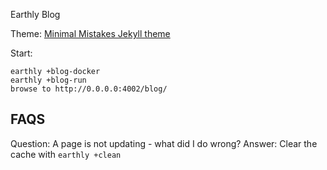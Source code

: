 Earthly Blog

Theme: [Minimal Mistakes Jekyll theme](https://mmistakes.github.io/minimal-mistakes/)

Start:
```
earthly +blog-docker
earthly +blog-run
browse to http://0.0.0.0:4002/blog/
```


## FAQS

Question: A page is not updating - what did I do wrong?
Answer: Clear the cache with `earthly +clean`




